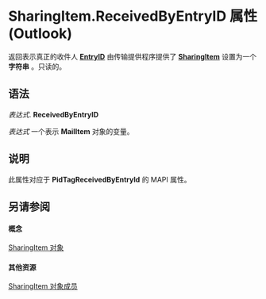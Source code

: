 
# SharingItem.ReceivedByEntryID 属性 (Outlook)

返回表示真正的收件人 **[EntryID](f71d384c-6e1c-f96c-1415-cf21a0c26712.md)** 由传输提供程序提供了 **[SharingItem](63dd3451-44f3-7cc4-c6e2-7dad5835a7d2.md)** 设置为一个 **字符串** 。只读的。


## 语法

 _表达式_. **ReceivedByEntryID**

 _表达式_ 一个表示 **MailItem** 对象的变量。


## 说明

此属性对应于 **PidTagReceivedByEntryId** 的 MAPI 属性。


## 另请参阅


#### 概念


[SharingItem 对象](63dd3451-44f3-7cc4-c6e2-7dad5835a7d2.md)
#### 其他资源


[SharingItem 对象成员](719ad60e-2242-2c54-778f-006b61690389.md)
